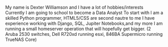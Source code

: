 My name is Dexter Williamson and I have a lot of hobbies/interests
Currently I am going to school to become a Data Analyst
To start with I am a skilled Python programmer, HTML5/CSS are second nautre to me
I have experience working with Django, SQL, Jupiter Notebooks,and my more
I am running a small homeserver operation that will hopefully get bigger.
(2 Aruba 2530 switches, Dell R720xd running esxi, 846BA Supermicro running TrueNAS Core)

<!---
DexterWilliamson/DexterWilliamson is a ✨ special ✨ repository because its `README.md` (this file) appears on your GitHub profile.
You can click the Preview link to take a look at your changes.
--->
